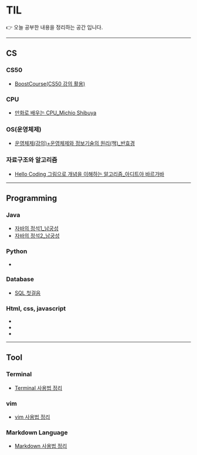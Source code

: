 # TIL
👉 오늘 공부한 내용을 정리하는 공간 입니다.

-------------

## CS

### **CS50**
- [BoostCourse(CS50 강의 활용)](CS50/cs50.md)

### **CPU**
- [만화로 배우는 CPU_Michio Shibuya](CPU/cpu.md)

### **OS(운영체제)**
- [운영체제(강의)+운영체제와 정보기술의 원리(책)_반효경](OS/OS.md) 


### **자료구조와 알고리즘**
- [Hello Coding 그림으로 개념을 이해하는 알고리즘_아디트야 바르가바](Algorithm/HelloCodingAlg.md)

----

## Programming

### **Java**
- [자바의 정석1_남궁성](Java/자바의정석1/자바의정석_남궁성.md)
- [자바의 정석2_남궁성](Java/자바의정석2/자바의정석_남궁성.md)

### **Python**
- 

### **Database**
- [SQL 첫걸음](Database/SQL첫걸음.md)

### **Html, css, javascript**
-
-
-

----

## Tool

### **Terminal**
- [Terminal 사용법 정리](Tool/terminal.md)

### **vim**
- [vim 사용법 정리](Tool/vimtutorial.md)

### **Markdown Language**
- [Markdown 사용법 정리](Tool/markdown.md)



